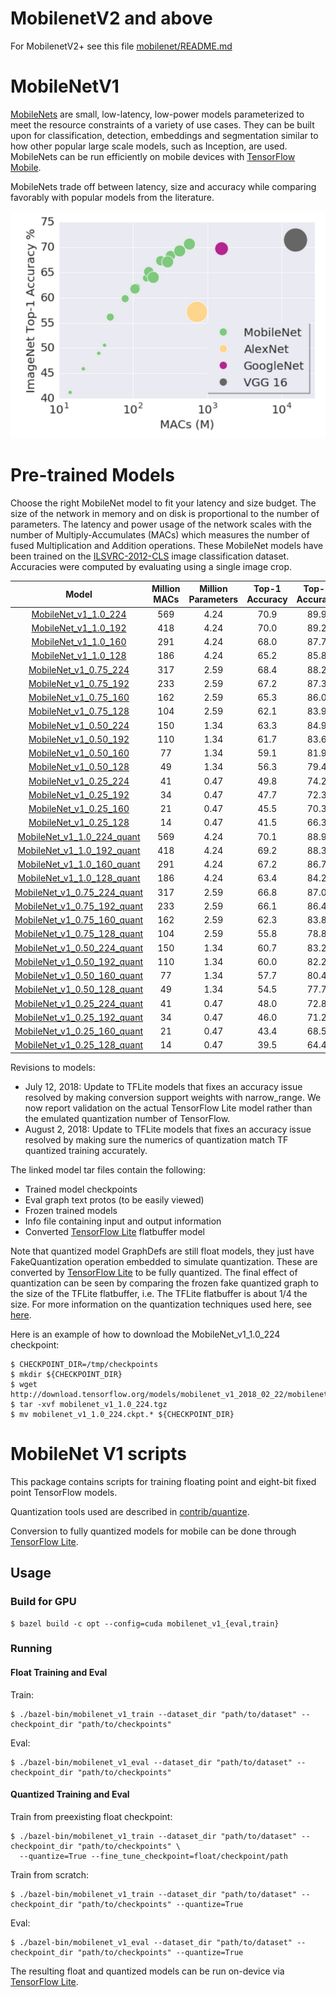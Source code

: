 # MobilenetV2 and above
For MobilenetV2+ see this file [mobilenet/README.md](mobilenet/README.md)

# MobileNetV1

[MobileNets](https://arxiv.org/abs/1704.04861) are small, low-latency, low-power models parameterized to meet the resource constraints of a variety of use cases. They can be built upon for classification, detection, embeddings and segmentation similar to how other popular large scale models, such as Inception, are used. MobileNets can be run efficiently on mobile devices with [TensorFlow Mobile](https://www.tensorflow.org/mobile/).

MobileNets trade off between latency, size and accuracy while comparing favorably with popular models from the literature.

![alt text](mobilenet_v1.png "MobileNet Graph")

# Pre-trained Models

Choose the right MobileNet model to fit your latency and size budget. The size of the network in memory and on disk is proportional to the number of parameters. The latency and power usage of the network scales with the number of Multiply-Accumulates (MACs) which measures the number of fused Multiplication and Addition operations. These MobileNet models have been trained on the
[ILSVRC-2012-CLS](http://www.image-net.org/challenges/LSVRC/2012/)
image classification dataset. Accuracies were computed by evaluating using a single image crop.

Model  | Million MACs | Million Parameters | Top-1 Accuracy| Top-5 Accuracy |
:----:|:------------:|:----------:|:-------:|:-------:|
[MobileNet_v1_1.0_224](http://download.tensorflow.org/models/mobilenet_v1_2018_08_02/mobilenet_v1_1.0_224.tgz)|569|4.24|70.9|89.9|
[MobileNet_v1_1.0_192](http://download.tensorflow.org/models/mobilenet_v1_2018_08_02/mobilenet_v1_1.0_192.tgz)|418|4.24|70.0|89.2|
[MobileNet_v1_1.0_160](http://download.tensorflow.org/models/mobilenet_v1_2018_08_02/mobilenet_v1_1.0_160.tgz)|291|4.24|68.0|87.7|
[MobileNet_v1_1.0_128](http://download.tensorflow.org/models/mobilenet_v1_2018_08_02/mobilenet_v1_1.0_128.tgz)|186|4.24|65.2|85.8|
[MobileNet_v1_0.75_224](http://download.tensorflow.org/models/mobilenet_v1_2018_08_02/mobilenet_v1_0.75_224.tgz)|317|2.59|68.4|88.2|
[MobileNet_v1_0.75_192](http://download.tensorflow.org/models/mobilenet_v1_2018_08_02/mobilenet_v1_0.75_192.tgz)|233|2.59|67.2|87.3|
[MobileNet_v1_0.75_160](http://download.tensorflow.org/models/mobilenet_v1_2018_08_02/mobilenet_v1_0.75_160.tgz)|162|2.59|65.3|86.0|
[MobileNet_v1_0.75_128](http://download.tensorflow.org/models/mobilenet_v1_2018_08_02/mobilenet_v1_0.75_128.tgz)|104|2.59|62.1|83.9|
[MobileNet_v1_0.50_224](http://download.tensorflow.org/models/mobilenet_v1_2018_08_02/mobilenet_v1_0.5_224.tgz)|150|1.34|63.3|84.9|
[MobileNet_v1_0.50_192](http://download.tensorflow.org/models/mobilenet_v1_2018_08_02/mobilenet_v1_0.5_192.tgz)|110|1.34|61.7|83.6|
[MobileNet_v1_0.50_160](http://download.tensorflow.org/models/mobilenet_v1_2018_08_02/mobilenet_v1_0.5_160.tgz)|77|1.34|59.1|81.9|
[MobileNet_v1_0.50_128](http://download.tensorflow.org/models/mobilenet_v1_2018_08_02/mobilenet_v1_0.5_128.tgz)|49|1.34|56.3|79.4|
[MobileNet_v1_0.25_224](http://download.tensorflow.org/models/mobilenet_v1_2018_08_02/mobilenet_v1_0.25_224.tgz)|41|0.47|49.8|74.2|
[MobileNet_v1_0.25_192](http://download.tensorflow.org/models/mobilenet_v1_2018_08_02/mobilenet_v1_0.25_192.tgz)|34|0.47|47.7|72.3|
[MobileNet_v1_0.25_160](http://download.tensorflow.org/models/mobilenet_v1_2018_08_02/mobilenet_v1_0.25_160.tgz)|21|0.47|45.5|70.3|
[MobileNet_v1_0.25_128](http://download.tensorflow.org/models/mobilenet_v1_2018_08_02/mobilenet_v1_0.25_128.tgz)|14|0.47|41.5|66.3|
[MobileNet_v1_1.0_224_quant](http://download.tensorflow.org/models/mobilenet_v1_2018_08_02/mobilenet_v1_1.0_224_quant.tgz)|569|4.24|70.1|88.9|
[MobileNet_v1_1.0_192_quant](http://download.tensorflow.org/models/mobilenet_v1_2018_08_02/mobilenet_v1_1.0_192_quant.tgz)|418|4.24|69.2|88.3|
[MobileNet_v1_1.0_160_quant](http://download.tensorflow.org/models/mobilenet_v1_2018_08_02/mobilenet_v1_1.0_160_quant.tgz)|291|4.24|67.2|86.7|
[MobileNet_v1_1.0_128_quant](http://download.tensorflow.org/models/mobilenet_v1_2018_08_02/mobilenet_v1_1.0_128_quant.tgz)|186|4.24|63.4|84.2|
[MobileNet_v1_0.75_224_quant](http://download.tensorflow.org/models/mobilenet_v1_2018_08_02/mobilenet_v1_0.75_224_quant.tgz)|317|2.59|66.8|87.0|
[MobileNet_v1_0.75_192_quant](http://download.tensorflow.org/models/mobilenet_v1_2018_08_02/mobilenet_v1_0.75_192_quant.tgz)|233|2.59|66.1|86.4|
[MobileNet_v1_0.75_160_quant](http://download.tensorflow.org/models/mobilenet_v1_2018_08_02/mobilenet_v1_0.75_160_quant.tgz)|162|2.59|62.3|83.8|
[MobileNet_v1_0.75_128_quant](http://download.tensorflow.org/models/mobilenet_v1_2018_08_02/mobilenet_v1_0.75_128_quant.tgz)|104|2.59|55.8|78.8|
[MobileNet_v1_0.50_224_quant](http://download.tensorflow.org/models/mobilenet_v1_2018_08_02/mobilenet_v1_0.5_224_quant.tgz)|150|1.34|60.7|83.2|
[MobileNet_v1_0.50_192_quant](http://download.tensorflow.org/models/mobilenet_v1_2018_08_02/mobilenet_v1_0.5_192_quant.tgz)|110|1.34|60.0|82.2|
[MobileNet_v1_0.50_160_quant](http://download.tensorflow.org/models/mobilenet_v1_2018_08_02/mobilenet_v1_0.5_160_quant.tgz)|77|1.34|57.7|80.4|
[MobileNet_v1_0.50_128_quant](http://download.tensorflow.org/models/mobilenet_v1_2018_08_02/mobilenet_v1_0.5_128_quant.tgz)|49|1.34|54.5|77.7|
[MobileNet_v1_0.25_224_quant](http://download.tensorflow.org/models/mobilenet_v1_2018_08_02/mobilenet_v1_0.25_224_quant.tgz)|41|0.47|48.0|72.8|
[MobileNet_v1_0.25_192_quant](http://download.tensorflow.org/models/mobilenet_v1_2018_08_02/mobilenet_v1_0.25_192_quant.tgz)|34|0.47|46.0|71.2|
[MobileNet_v1_0.25_160_quant](http://download.tensorflow.org/models/mobilenet_v1_2018_08_02/mobilenet_v1_0.25_160_quant.tgz)|21|0.47|43.4|68.5|
[MobileNet_v1_0.25_128_quant](http://download.tensorflow.org/models/mobilenet_v1_2018_08_02/mobilenet_v1_0.25_128_quant.tgz)|14|0.47|39.5|64.4|

Revisions to models:
* July 12, 2018: Update to TFLite models that fixes an accuracy issue resolved by making conversion support weights with narrow_range. We now report validation on the actual TensorFlow Lite model rather than the emulated quantization number of TensorFlow.
* August 2, 2018: Update to TFLite models that fixes an accuracy issue resolved by making sure the numerics of quantization match TF quantized training accurately.

The linked model tar files contain the following:
* Trained model checkpoints
* Eval graph text protos (to be easily viewed)
* Frozen trained models
* Info file containing input and output information
* Converted [TensorFlow Lite](https://www.tensorflow.org/mobile/tflite/) flatbuffer model

Note that quantized model GraphDefs are still float models, they just have FakeQuantization
operation embedded to simulate quantization. These are converted by [TensorFlow Lite](https://www.tensorflow.org/mobile/tflite/)
to be fully quantized. The final effect of quantization can be seen by comparing the frozen fake
quantized graph to the size of the TFLite flatbuffer, i.e. The TFLite flatbuffer is about 1/4
the size.
For more information on the quantization techniques used here, see
[here](https://github.com/tensorflow/tensorflow/tree/master/tensorflow/contrib/quantize).

Here is an example of how to download the MobileNet_v1_1.0_224 checkpoint:

```shell
$ CHECKPOINT_DIR=/tmp/checkpoints
$ mkdir ${CHECKPOINT_DIR}
$ wget http://download.tensorflow.org/models/mobilenet_v1_2018_02_22/mobilenet_v1_1.0_224.tgz
$ tar -xvf mobilenet_v1_1.0_224.tgz
$ mv mobilenet_v1_1.0_224.ckpt.* ${CHECKPOINT_DIR}
```

# MobileNet V1 scripts

This package contains scripts for training floating point and eight-bit fixed
point TensorFlow models.

Quantization tools used are described in [contrib/quantize](https://github.com/tensorflow/tensorflow/tree/master/tensorflow/contrib/quantize).

Conversion to fully quantized models for mobile can be done through [TensorFlow Lite](https://www.tensorflow.org/mobile/tflite/).

## Usage

### Build for GPU

```
$ bazel build -c opt --config=cuda mobilenet_v1_{eval,train}
```

### Running

#### Float Training and Eval

Train:

```
$ ./bazel-bin/mobilenet_v1_train --dataset_dir "path/to/dataset" --checkpoint_dir "path/to/checkpoints"
```

Eval:

```
$ ./bazel-bin/mobilenet_v1_eval --dataset_dir "path/to/dataset" --checkpoint_dir "path/to/checkpoints"
```

#### Quantized Training and Eval

Train from preexisting float checkpoint:

```
$ ./bazel-bin/mobilenet_v1_train --dataset_dir "path/to/dataset" --checkpoint_dir "path/to/checkpoints" \
  --quantize=True --fine_tune_checkpoint=float/checkpoint/path
```

Train from scratch:

```
$ ./bazel-bin/mobilenet_v1_train --dataset_dir "path/to/dataset" --checkpoint_dir "path/to/checkpoints" --quantize=True
```

Eval:

```
$ ./bazel-bin/mobilenet_v1_eval --dataset_dir "path/to/dataset" --checkpoint_dir "path/to/checkpoints" --quantize=True
```

The resulting float and quantized models can be run on-device via [TensorFlow Lite](https://www.tensorflow.org/mobile/tflite/).
